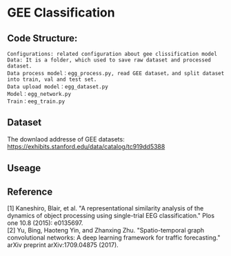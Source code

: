 # GEE Classification
## Code Structure:
    Configurations: related configuration about gee clissification model
    Data: It is a folder, which used to save raw dataset and processed dataset.
    Data process model：egg_process.py, read GEE dataset，and split dataset into train, val and test set.
    Data upload model：egg_dataset.py 
    Model：egg_network.py
    Train：eeg_train.py

## Dataset
   The downlaod addresse of GEE datasets: https://exhibits.stanford.edu/data/catalog/tc919dd5388

## Useage
   



## Reference
[1] Kaneshiro, Blair, et al. "A representational similarity analysis of the dynamics of object processing using single-trial EEG classification." Plos one 10.8 (2015): e0135697.  
[2] Yu, Bing, Haoteng Yin, and Zhanxing Zhu. "Spatio-temporal graph convolutional networks: A deep learning framework for traffic forecasting." arXiv preprint arXiv:1709.04875 (2017).
